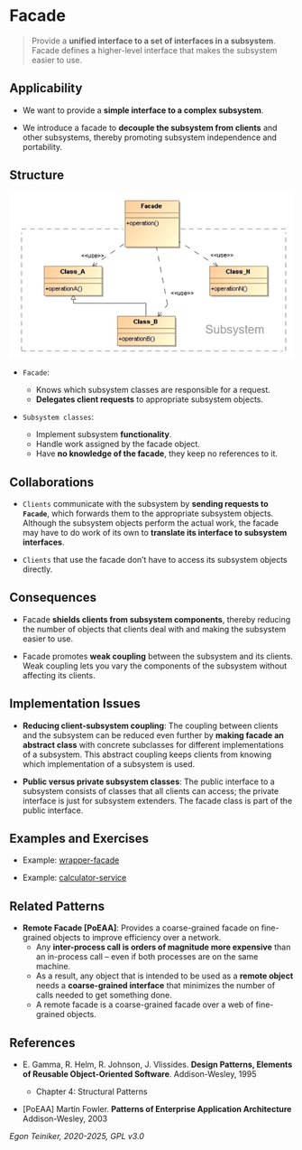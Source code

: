 # Facade

> Provide a **unified interface to a set of interfaces in a subsystem**. 
> Facade defines a higher-level interface that makes the subsystem 
> easier to use.


## Applicability

* We want to provide a **simple interface to a complex subsystem**. 

* We introduce a facade to **decouple the subsystem from clients** 
    and other subsystems, thereby promoting subsystem independence 
    and portability.


## Structure

![Class Diagram](figures/ClassDiagram-Facade.png)

* `Facade`: 
    * Knows which subsystem classes are responsible for a request.
    * **Delegates client requests** to appropriate subsystem objects.

* `Subsystem classes`:
    * Implement subsystem **functionality**.
    * Handle work assigned by the facade object.
    * Have **no knowledge of the facade**, they keep no references to it.


## Collaborations

* `Clients` communicate with the subsystem by **sending requests to `Facade`**, 
    which forwards them to the appropriate subsystem objects. Although the 
    subsystem objects perform the actual work, the facade may have to do work 
    of its own to **translate its interface to subsystem interfaces**.

* `Clients` that use the facade don’t have to access its subsystem objects 
    directly.


## Consequences

* Facade **shields clients from subsystem components**, thereby reducing 
    the number of objects that clients deal with and making the subsystem 
    easier to use.

* Facade promotes **weak coupling** between the subsystem and its clients. 
    Weak coupling lets you vary the components of the subsystem without 
    affecting its clients.


## Implementation Issues

* **Reducing client-subsystem coupling**: The coupling between clients and 
    the subsystem can be reduced even further by **making facade an abstract 
    class** with concrete subclasses for different implementations of a subsystem. 
    This abstract coupling keeps clients from knowing which implementation 
    of a subsystem is used.

* **Public versus private subsystem classes**: The public interface to 
    a subsystem consists of classes that all clients can access; 
    the private interface is just for subsystem extenders. The facade 
    class is part of the public interface. 

## Examples and Exercises

* Example: [wrapper-facade](wrapper-facade/)

* Example: [calculator-service](calculator-service)


## Related Patterns

* **Remote Facade [PoEAA]**: Provides a coarse-grained facade on fine-grained 
    objects to improve efficiency over a network.
    * Any **inter-process call is orders of magnitude more expensive** than 
        an in-process call – even if both processes are on the same machine.
    * As a result, any object that is intended to be used as a **remote object** 
        needs a **coarse-grained interface** that minimizes the number of calls 
        needed to get something done.
    * A remote facade is a coarse-grained facade over a web of fine-grained 
        objects.


## References 

* E. Gamma, R. Helm, R. Johnson, J. Vlissides. **Design Patterns, Elements of Reusable Object-Oriented Software**. Addison-Wesley, 1995
    * Chapter 4: Structural Patterns

* [PoEAA] Martin Fowler. **Patterns of Enterprise Application Architecture**
    Addison-Wesley, 2003

*Egon Teiniker, 2020-2025, GPL v3.0*

